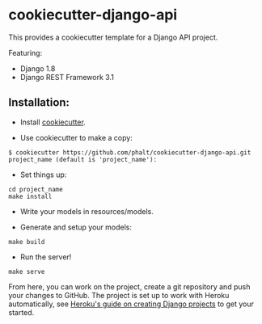 # cookiecutter-django-api

This provides a cookiecutter template for a Django API project.

Featuring:

- Django 1.8
- Django REST Framework 3.1

## Installation:

- Install [cookiecutter](https://cookiecutter.rtfd.org).

- Use cookiecutter to make a copy:

```
$ cookiecutter https://github.com/phalt/cookiecutter-django-api.git
project_name (default is 'project_name'):
```

- Set things up:

```
cd project_name
make install
```

- Write your models in resources/models.

- Generate and setup your models:

```
make build
```

- Run the server!

```
make serve
```

From here, you can work on the project, create a git repository and push your changes to GitHub. The project is set up to work with Heroku automatically, see [Heroku's guide on creating Django projects](https://devcenter.heroku.com/articles/getting-started-with-django) to get your started.
